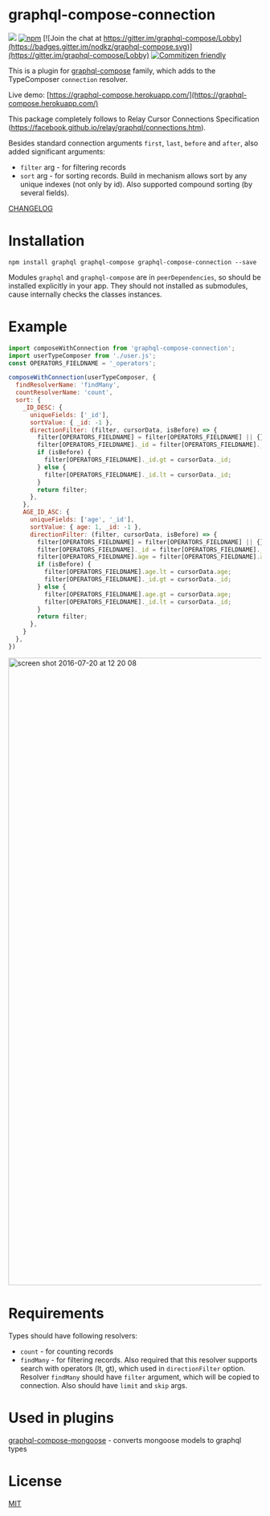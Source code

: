 # graphql-compose-connection

[![](https://img.shields.io/npm/v/graphql-compose-connection.svg)](https://www.npmjs.com/package/graphql-compose-connection)
[![npm](https://img.shields.io/npm/dt/graphql-compose-connection.svg)](https://www.npmjs.com/package/graphql-compose-connection)
[![Join the chat at https://gitter.im/graphql-compose/Lobby](https://badges.gitter.im/nodkz/graphql-compose.svg)](https://gitter.im/graphql-compose/Lobby)
[![Commitizen friendly](https://img.shields.io/badge/commitizen-friendly-brightgreen.svg)](http://commitizen.github.io/cz-cli/)

This is a plugin for [graphql-compose](https://github.com/nodkz/graphql-compose) family, which adds to the TypeComposer `connection` resolver.

Live demo: [https://graphql-compose.herokuapp.com/](https://graphql-compose.herokuapp.com/)

This package completely follows to Relay Cursor Connections Specification (https://facebook.github.io/relay/graphql/connections.htm).

Besides standard connection arguments `first`, `last`, `before` and `after`, also added significant arguments:
* `filter` arg - for filtering records
* `sort` arg - for sorting records. Build in mechanism allows sort by any unique indexes (not only by id). Also supported compound sorting (by several fields).

[CHANGELOG](https://github.com/nodkz/graphql-compose-connection/blob/master/CHANGELOG.md)

Installation
============
```
npm install graphql graphql-compose graphql-compose-connection --save
```

Modules `graphql` and `graphql-compose` are in `peerDependencies`, so should be installed explicitly in your app. They should not installed as submodules, cause internally checks the classes instances.


Example
=======
```js
import composeWithConnection from 'graphql-compose-connection';
import userTypeComposer from './user.js';
const OPERATORS_FIELDNAME = '_operators';

composeWithConnection(userTypeComposer, {
  findResolverName: 'findMany',
  countResolverName: 'count',
  sort: {
    _ID_DESC: {
      uniqueFields: ['_id'],
      sortValue: { _id: -1 },
      directionFilter: (filter, cursorData, isBefore) => {
        filter[OPERATORS_FIELDNAME] = filter[OPERATORS_FIELDNAME] || {};
        filter[OPERATORS_FIELDNAME]._id = filter[OPERATORS_FIELDNAME]._id || {};
        if (isBefore) {
          filter[OPERATORS_FIELDNAME]._id.gt = cursorData._id;
        } else {
          filter[OPERATORS_FIELDNAME]._id.lt = cursorData._id;
        }
        return filter;
      },
    },
    AGE_ID_ASC: {
      uniqueFields: ['age', '_id'],
      sortValue: { age: 1, _id: -1 },
      directionFilter: (filter, cursorData, isBefore) => {
        filter[OPERATORS_FIELDNAME] = filter[OPERATORS_FIELDNAME] || {};
        filter[OPERATORS_FIELDNAME]._id = filter[OPERATORS_FIELDNAME]._id || {};
        filter[OPERATORS_FIELDNAME].age = filter[OPERATORS_FIELDNAME].age || {};
        if (isBefore) {
          filter[OPERATORS_FIELDNAME].age.lt = cursorData.age;
          filter[OPERATORS_FIELDNAME]._id.gt = cursorData._id;
        } else {
          filter[OPERATORS_FIELDNAME].age.gt = cursorData.age;
          filter[OPERATORS_FIELDNAME]._id.lt = cursorData._id;
        }
        return filter;
      },
    }
  },
})
```
<img width="1249" alt="screen shot 2016-07-20 at 12 20 08" src="https://cloud.githubusercontent.com/assets/1946920/16976899/67a5e0f8-4e74-11e6-87e5-fc4574deaaab.png">

Requirements
============
Types should have following resolvers:
* `count` - for counting records
* `findMany` - for filtering records. Also required that this resolver supports search with operators (lt, gt), which used in `directionFilter` option. Resolver `findMany` should have `filter` argument, which will be copied to connection. Also should have `limit` and `skip` args.

Used in plugins
===============
[graphql-compose-mongoose](https://github.com/nodkz/graphql-compose-mongoose) - converts mongoose models to graphql types


License
=======
[MIT](https://github.com/nodkz/graphql-compose-connection/blob/master/LICENSE.md)
